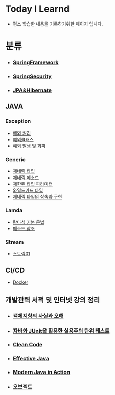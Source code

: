 # Today I Learnd

- 평소 학습한 내용을 기록하기위한 페이지 입니다.

# 분류

- ### [SpringFramework](Spring%20MVC/README.md)

- ### [SpringSecurity](SpringSecurity/README.md)

- ### [JPA&Hibernate](JPA&Hibernate/README.md)

## JAVA

### Exception

- [예외 처리](https://github.com/JooHyukGallagher/TIL/blob/master/Java/Exception/%EC%98%88%EC%99%B8%EC%B2%98%EB%A6%AC.md)
- [예외클래스](https://github.com/JooHyukGallagher/TIL/blob/master/Java/Exception/%EC%98%88%EC%99%B8%20%ED%81%B4%EB%9E%98%EC%8A%A4.md)
- [예외 발생 및 회피](https://github.com/JooHyukGallagher/TIL/blob/master/Java/Exception/%EC%98%88%EC%99%B8%20%EB%B0%9C%EC%83%9D%20%EB%B0%8F%20%ED%9A%8C%ED%94%BC.md)

### Generic

- [제네릭 타입](https://github.com/JooHyukGallagher/TIL/blob/master/Java/Generic/%EC%A0%9C%EB%84%A4%EB%A6%AD%20%ED%83%80%EC%9E%85.md)
- [제네릭 메소드](https://github.com/JooHyukGallagher/TIL/blob/master/Java/Generic/%EC%A0%9C%EB%84%A4%EB%A6%AD%20%EB%A9%94%EC%86%8C%EB%93%9C.md)
- [제한된 타입 파라미터](https://github.com/JooHyukGallagher/TIL/blob/master/Java/Generic/%EC%A0%9C%ED%95%9C%EB%90%9C%20%ED%83%80%EC%9E%85%20%ED%8C%8C%EB%9D%BC%EB%AF%B8%ED%84%B0.md)
- [와일드카드 타입](https://github.com/JooHyukGallagher/TIL/blob/master/Java/Generic/%EC%99%80%EC%9D%BC%EB%93%9C%EC%B9%B4%EB%93%9C%20%ED%83%80%EC%9E%85.md)
- [제네릭 타입의 상속과 구현](https://github.com/JooHyukGallagher/TIL/blob/master/Java/Generic/%EC%A0%9C%EB%84%A4%EB%A6%AD%20%ED%83%80%EC%9E%85%EC%9D%98%20%EC%83%81%EC%86%8D%EA%B3%BC%20%EA%B5%AC%ED%98%84.md)

### Lamda

- [람다식 기본 문법](https://github.com/JooHyukGallagher/TIL/blob/master/Java/Lamda/%EB%9E%8C%EB%8B%A4%EC%8B%9D%20%EA%B8%B0%EB%B3%B8%20%EB%AC%B8%EB%B2%95.md)
- [메소드 참조](https://github.com/JooHyukGallagher/TIL/blob/master/Java/Lamda/%EB%A9%94%EC%86%8C%EB%93%9C%20%EC%B0%B8%EC%A1%B0.md)

### Stream

- [스트림01](https://github.com/JooHyukGallagher/TIL/blob/master/Java/Stream/%EC%8A%A4%ED%8A%B8%EB%A6%BC.md)

## CI/CD
- [Docker](/docker/README.md)

## 개발관력 서적 및 인터넷 강의 정리

- ### [객체지향의 사실과 오해](/books/The%20Essence%20of%20Object-Orientation/README.md)
- ### [자바와 JUnit을 활용한 실용주의 단위 테스트](/books/자바와%20Junit을%20활용한%20실용주의%20단위%20테스트/README.md)
- ### [Clean Code](books/CleanCode/summary.md)
- ### [Effective Java](/books/Effective%20Java/)
- ### [Modern Java in Action](/books/Modern%20Java%20in%20Action/README.md)
- ### [오브젝트](/books/%EC%98%A4%EB%B8%8C%EC%A0%9D%ED%8A%B8/Chapter01%20%EA%B0%9D%EC%B2%B4%2C%20%EC%84%A4%EA%B3%84.md)
